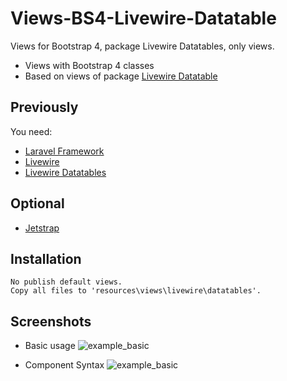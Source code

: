 # Views-BS4-Livewire-Datatable
Views for Bootstrap 4, package Livewire Datatables, only views.

- Views with Bootstrap 4 classes
- Based on views of package [Livewire Datatable](https://github.com/MedicOneSystems/livewire-datatables)

## Previously
You need:
- [Laravel Framework](https://github.com/laravel/laravel)
- [Livewire](https://github.com/livewire/livewire)
- [Livewire Datatables](https://github.com/MedicOneSystems/livewire-datatables)

## Optional
- [Jetstrap](https://github.com/nascent-africa/jetstrap)

## Installation

    No publish default views.
    Copy all files to 'resources\views\livewire\datatables'.

## Screenshots
- Basic usage
![example_basic](https://i.ibb.co/NKgJJBN/Basic-Usage.png)

- Component Syntax
![example_basic](https://i.ibb.co/MSxcj8k/Component-Syntax.png)